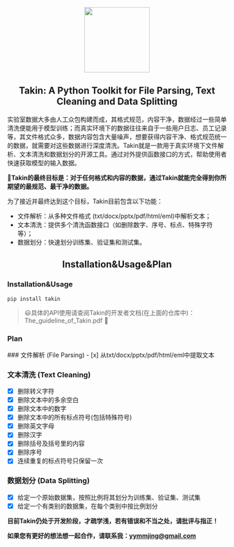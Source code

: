 <div align="center"><img src="https://github.com/sharejing/Takin/blob/main/images/takin_logo.PNG" height="150px"/></div>

<h2 align="center">Takin: A Python Toolkit for File Parsing, Text Cleaning and Data Splitting</h2>

实验室数据大多由人工众包构建而成，其格式规范，内容干净，数据经过一些简单清洗便能用于模型训练；而真实环境下的数据往往来自于一些用户日志、员工记录等，其文件格式众多，数据内容包含大量噪声，想要获得内容干净、格式规范统一的数据，就需要对这些数据进行深度清洗。Takin就是一款用于真实环境下文件解析、文本清洗和数据划分的开源工具。通过对外提供函数接口的方式，帮助使用者快速获取模型的输入数据。

🚩<b>Takin的最终目标是：对于任何格式和内容的数据，通过Takin就能完全得到你所期望的最规范、最干净的数据。</b>

为了接近并最终达到这个目标，Takin目前包含以下功能：
* 文件解析：从多种文件格式 (txt/docx/pptx/pdf/html/eml)中解析文本；
* 文本清洗：提供多个清洗函数接口（如删除数字、序号、标点、特殊字符等）；
* 数据划分：快速划分训练集、验证集和测试集。

<h2 align="center">Installation&Usage&Plan</h2>
<h3>Installation&Usage</h3>

```bash
pip install takin
```

> :smiley:具体的API使用请查阅Takin的开发者文档(在上面的仓库中)：The_guideline_of_Takin.pdf :rocket:

<h3>Plan</h3>
### 文件解析 (File Parsing)
- [x] 从txt/docx/pptx/pdf/html/eml中提取文本

### 文本清洗 (Text Cleaning)
- [x] 删除转义字符
- [x] 删除文本中的多余空白
- [x] 删除文本中的数字
- [x] 删除文本中的所有标点符号(包括特殊符号)
- [x] 删除英文字母
- [x] 删除汉字
- [x] 删除括号及括号里的内容
- [x] 删除序号
- [x] 连续重复的标点符号只保留一次

### 数据划分 (Data Splitting)
- [x] 给定一个原始数据集，按照比例将其划分为训练集、验证集、测试集
- [x] 给定一个有类别的数据集，在每个类别中按比例划分

<b>目前Takin仍处于开发阶段，才疏学浅，若有错误和不当之处，请批评与指正！</b>

<b>如果您有更好的想法想一起合作，请联系我：yymmjing@gmail.com</b>
